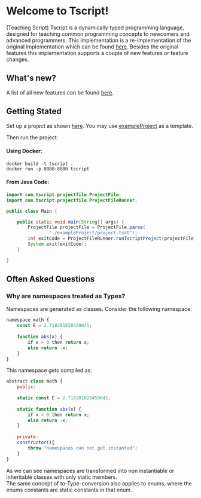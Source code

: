 
# Welcome to Tscript!

(Teaching Script) Tscript is a dynamically typed programming language,
designed for teaching common programming concepts to newcomers and 
advanced programmers. This implementation is a re-implementation 
of the original implementation which can be found
<a href='https://github.com/TGlas/tscript'>here</a>.
Besides the original features this implementation supports a couple
of new features or feature changes.

## What's new?
A list of all new features can be found [here](whats%20new.md).

## Getting Stated

Set up a project as shown [here](/hotwo/project_setup.md). You may use [exampleProject](exampleProject) as
a template.

Then run the project:

#### Using Docker:

```shell
docker build -t tscript .
docker run -p 8080:8080 tscript
```

#### From Java Code:
```java
import com.tscript.projectfile.ProjectFile;
import com.tscript.projectfile.ProjectFileRunner;

public class Main {

    public static void main(String[] args) {
        ProjectFile projectFile = ProjectFile.parse(
                "./exampleProject/project.tsrt");
        int exitCode = ProjectFileRunner.runTscriptProject(projectFile);
        System.exit(exitCode);
    }

}
```

## Often Asked Questions

### Why are namespaces treated as Types?

Namespaces are generated as classes.
Consider the following namespace:

```javascript
namespace math {
    const E = 2.718281828459045;
    
    function abs(x) {
        if x > 0 then return x;
        else return -x;
    }
}
```

This namespace gets compiled as:
```javascript
abstract class math {
    public:
        
    static const E = 2.718281828459045;
    
    static function abs(x) {
        if x > 0 then return x;
        else return -x;
    }
    
    private:
    constructor(){
        throw "namespaces can not get instanted";
    }
}
```

As we can see namespaces are transformed into non instantiable or inheritable
classes with only static members.<br>
The same concept of to-Type-conversion also applies to enums, where
the enums constants are static constants in that enum.
